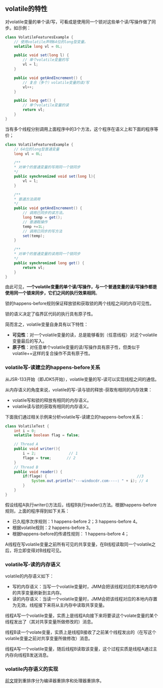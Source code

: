 ## volatile的特性

对volatile变量的单个读/写，可看成是使用同一个锁对这些单个读/写操作做了同步。如示例：

```java
class VolatileFeaturesExample {
    // 使用volatile声明64位的long型变量。
    volatile long vl = 0L;

    public void set(long l) {
        // 单个volatile变量的写
        vl = l;
    }

    public void getAndIncrement() {
        // 复合（多个）volatile变量的读/写
        vl++;
    }

    public long get() {
        // 单个volatile变量的读
        return vl;
    }
}
```
当有多个线程分别调用上面程序中的3个方法，这个程序在语义上和下面的程序等价；
```java
class VolatileFeaturesExample {
    // 64位的long型普通变量
    long vl = 0L;

    /**
    * 对单个的普通变量的写用同一个锁同步
    */
    public synchronized void set(long l){
        vl = l;
    }

    /**
    * 普通方法调用
    */
    public void getAndIncrement() {
        // 调用已同步的读方法。
        long temp = get();
        // 普通鞋操作
        temp +=1L;
        // 调用已同步的写方法
        set(temp);
    }

    /**
    * 对单个的普通变量的读用同一个锁同步
    */
    public synchronized long get() {
        return vl;
    }
}
```

由此可见，**一个volatile变量的单个读/写操作，与一个普通变量的读/写操作都是使用同一个锁来同步，它们之间的执行效果相同**。

锁的happens-before规则保证释放锁和获取锁的两个线程之间的内存可见性。

锁的语义决定了临界区代码的执行具有原子性。

简而言之，volatile变量自身具有以下特性：
- **可见性**：对一个volatile变量的读，总是能够看到（任意线程）对这个volatile变量最后的写入。
- **原子性**：对任意单个volatile变量的读/写操作具有原子性，但类似于volatile++这样的复合操作不具有原子性。

### volatile写-读建立的happens-before关系

从JSR-133开始（即JDK5开始），volatile变量的写-读可以实现线程之间的通信。

从内存语义的角度来说，volatile的写-读与锁的释放-获取有相同的内存效果：

- volatile写和锁的释放有相同的内存语义。
- volatile读与锁的获取有相同的内存语义。

下面我们通过相关示例来分析volatile写-读建立的happens-before关系：
```java
class VolatileTest {
    int i = 0;
    volatile boolean flag = false;

    // Thread A
    public void writer(){
        i = 2;               // 1   
        flage = true;       // 2
    }
    // Thread B
    public void reader() {
        if(flage) {                                         //3
            System.out.println("---windocdr.com----: " + i); // 4
        }
    }
}
```
假设线程A执行writer()方法后，线程B执行reader()方法。根据happens-before规则，上面的程序得到如下关系：

- 已久程序次序规则：1 happens-before 2；3 happens-before 4。
- 根据volatile规则：2 happens-before 3。
- 根据happens-before的传递性规则： 1 happens-before 4；

A线程在写volatile变量之前所有可见的共享变量，在B线程读取同一个volatile之后，将立即变得对B线程可见。

### volatile写-读的内存语义

volatile的内存语义如下：
- 写的内存语义：当写一个volatile变量时，JMM会把该线程对应的本地内存中的共享变量刷新到主内存。
- 读的内存语义：当读一个volatile变量时，JMM会把该线程对应的本地内存置为无效。线程接下来将从主内存中读取共享变量。

线程A写一个volatile变量，实质上是线程A向接下来将要读这个volate变量的某个线程发出了（其对共享变量所做修改的）消息。

线程B读一个volate变量，实质上是线程B接收了之前某个线程发出的（在写这个volatile变量之前对共享变量所做修改）消息。

线程A写一个volatile变量，随后线程B读取该变量，这个过程实质是线程A通过主内存向线程B发送消息。

### volatile内存语义的实现

[前文](https://windcoder.com/bingfaxuexibiji05-zhongpaixu)提到重排序分为编译器重排序和处理器重排序。

